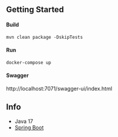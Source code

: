 ## Getting Started

#### Build

`mvn clean package -DskipTests`

#### Run

`docker-compose up`

#### Swagger

http://localhost:7071/swagger-ui/index.html

## Info

* Java 17
* [Spring Boot](https://spring.io/)